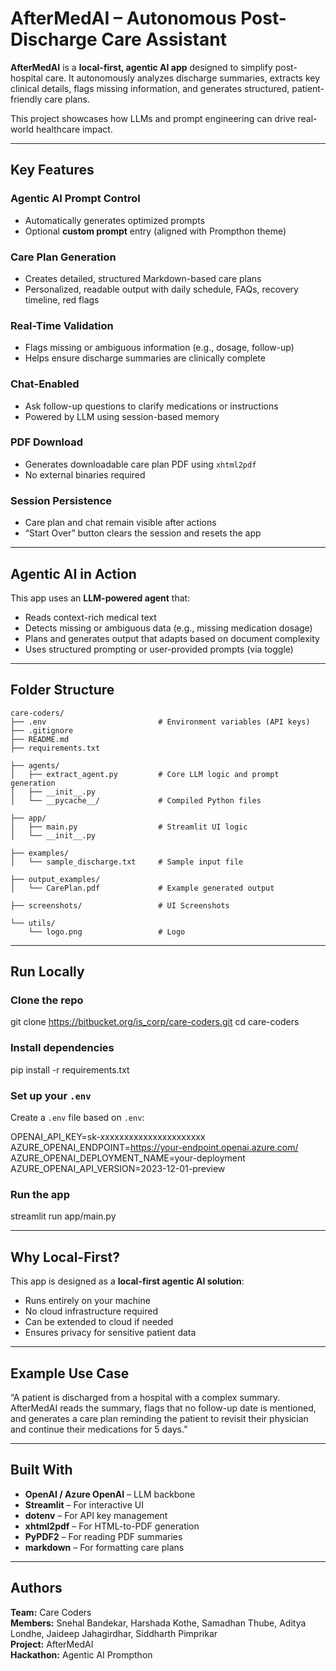 
# AfterMedAI – Autonomous Post-Discharge Care Assistant

**AfterMedAI** is a **local-first, agentic AI app** designed to simplify post-hospital care. It autonomously analyzes discharge summaries, extracts key clinical details, flags missing information, and generates structured, patient-friendly care plans.

This project showcases how LLMs and prompt engineering can drive real-world healthcare impact.

---

##  Key Features

### Agentic AI Prompt Control
- Automatically generates optimized prompts
- Optional **custom prompt** entry (aligned with Prompthon theme)

### Care Plan Generation
- Creates detailed, structured Markdown-based care plans
- Personalized, readable output with daily schedule, FAQs, recovery timeline, red flags

### Real-Time Validation
- Flags missing or ambiguous information (e.g., dosage, follow-up)
- Helps ensure discharge summaries are clinically complete

### Chat-Enabled
- Ask follow-up questions to clarify medications or instructions
- Powered by LLM using session-based memory

### PDF Download
- Generates downloadable care plan PDF using `xhtml2pdf`
- No external binaries required

### Session Persistence
- Care plan and chat remain visible after actions
- “Start Over” button clears the session and resets the app


---

##  Agentic AI in Action

This app uses an **LLM-powered agent** that:
- Reads context-rich medical text
- Detects missing or ambiguous data (e.g., missing medication dosage)
- Plans and generates output that adapts based on document complexity
- Uses structured prompting or user-provided prompts (via toggle)

---

##  Folder Structure

```
care-coders/
├── .env                         # Environment variables (API keys)
├── .gitignore
├── README.md
├── requirements.txt

├── agents/
│   ├── extract_agent.py         # Core LLM logic and prompt generation
│   ├── __init__.py
│   └── __pycache__/             # Compiled Python files

├── app/
│   ├── main.py                  # Streamlit UI logic
│   └── __init__.py

├── examples/
│   └── sample_discharge.txt     # Sample input file

├── output_examples/
│   └── CarePlan.pdf             # Example generated output

├── screenshots/                 # UI Screenshots

└── utils/
    └── logo.png                 # Logo

```

---

## Run Locally

### Clone the repo
git clone https://bitbucket.org/is_corp/care-coders.git
cd care-coders

### Install dependencies
pip install -r requirements.txt

### Set up your `.env`
Create a `.env` file based on `.env`:

OPENAI_API_KEY=sk-xxxxxxxxxxxxxxxxxxxxxx
AZURE_OPENAI_ENDPOINT=https://your-endpoint.openai.azure.com/
AZURE_OPENAI_DEPLOYMENT_NAME=your-deployment
AZURE_OPENAI_API_VERSION=2023-12-01-preview


### Run the app
streamlit run app/main.py

---

## Why Local-First?

This app is designed as a **local-first agentic AI solution**:
- Runs entirely on your machine
- No cloud infrastructure required
- Can be extended to cloud if needed
- Ensures privacy for sensitive patient data

---

## Example Use Case

“A patient is discharged from a hospital with a complex summary. AfterMedAI reads the summary, flags that no follow-up date is mentioned, and generates a care plan reminding the patient to revisit their physician and continue their medications for 5 days.”

---

## Built With

- **OpenAI / Azure OpenAI** – LLM backbone
- **Streamlit** – For interactive UI
- **dotenv** – For API key management
- **xhtml2pdf** – For HTML-to-PDF generation
- **PyPDF2** – For reading PDF summaries
- **markdown** – For formatting care plans

---

## Authors

**Team:** Care Coders  
**Members:** Snehal Bandekar, Harshada Kothe, Samadhan Thube, Aditya Londhe, Jaideep Jahagirdhar, Siddharth Pimprikar  
**Project:** AfterMedAI  
**Hackathon:** Agentic AI Prompthon 
